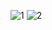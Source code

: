 ![1](https://user-images.githubusercontent.com/74094829/190598354-61065757-4c30-4ab4-b62c-ac87e91836f0.PNG)
![2](https://user-images.githubusercontent.com/74094829/190598371-38c618f9-8ab8-4d27-8061-b9b6db6894ee.PNG)
